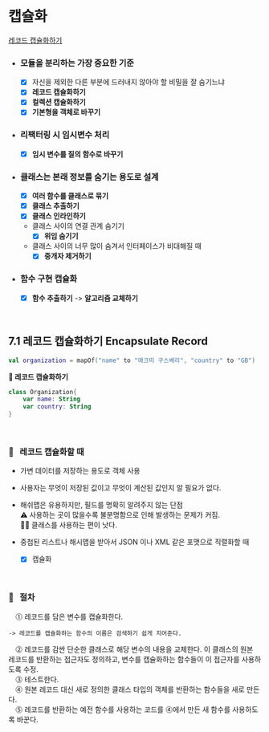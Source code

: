 # 캡슐화

[레코드 캡슐화하기](#id-section1)<br>


- ### 모듈을 분리하는 가장 중요한 기준
    - [x] 자신을 제외한 다른 부분에 드러내지 않아야 할 비밀을 잘 숨기느냐
    - [x] **레코드 캡슐화하기**
    - [x] **컬렉션 캡슐화하기**
    - [x] **기본형을 객체로 바꾸기**

- ### 리팩터링 시 임시변수 처리    
    - [x] **임시 변수를 질의 함수로 바꾸기**

- ### 클래스는 본래 정보를 숨기는 용도로 설계
	- [x] **여러 함수를 클래스로 묶기**
	- [x] **클래스 추출하기**
	- [x] **클래스 인라인하기**
	-  클래스 사이의 연결 관계 숨기기
		- [x] **위임 숨기기**
	- 클래스 사이의 너무 많이 숨겨서 인터페이스가 비대해질 때
		- [x] **중개자 제거하기**

- ### 함수 구현 캡슐화
	- [x] **함수 추출하기** -> **알고리즘 교체하기**

<br>
<div id='id-section1'/>

## 7.1 레코드 캡슐화하기 Encapsulate Record

```kotlin
val organization = mapOf("name" to "애크미 구스베리", "country" to "GB")
```
**🔻 레코드 캡슐화하기**
```kotlin
class Organization{
    var name: String
    var country: String
}
```
<br>

### 🔎 &nbsp;&nbsp;레코드 캡슐화할 때
- 가변 데이터를 저장하는 용도로 객체 사용
- 사용자는 무엇이 저장된 값이고 무엇이 계산된 값인지 알 필요가 없다.
- 해쉬맵은 유용하지만, 필드를 명확히 알려주지 않는 단점 <br>
	⚠️ 사용하는 곳이 많을수록 불분명함으로 인해 발생하는 문제가 커짐.<br>
	🙆‍♀️ 클래스를 사용하는 편이 낫다.
	
- 중첩된 리스트나 해시맵을 받아서 JSON 이나 XML 같은 포맷으로 직렬화할 때
	- [x] 캡슐화	


<br>

### 📍 &nbsp;&nbsp;절차
&emsp;⓵ 레코드를 담은 변수를 캡슐화한다.<br>
```
-> 레코드를 캡슐화하는 함수의 이름은 검색하기 쉽게 지어준다.
```
&emsp;⓶ 레코드를 감싼 단순한 클래스로 해당 변수의 내용을 교체한다. 이 클래스의 원본 레코드를 반환하는 접근자도 정의하고, 변수를 캡슐화하는 함수들이 이 접근자를 사용하도록 수정.<br>
&emsp;⓷ 테스트한다.<br>
&emsp;⓸ 원본 레코드 대신 새로 정의한 클래스 타입의 객체를 반환하는 함수들을 새로 만든다.<br>
&emsp;⓹ 레코드를 반환하는 예전 함수를 사용하는 코드를 ⓸에서 만든 새 함수를 사용하도록 바꾼다. <br>
<!--stackedit_data:
eyJoaXN0b3J5IjpbLTIxMDM0MDE1NjUsLTE1NzMzNzY4N119
-->